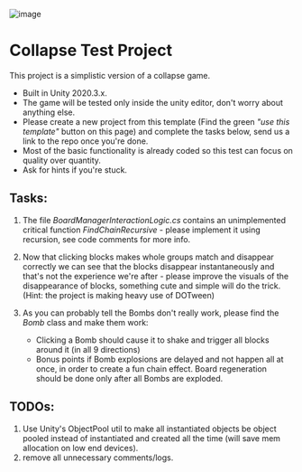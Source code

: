 ![image](https://user-images.githubusercontent.com/1713032/170317085-4d209b94-6d7b-44d9-b643-1d0c8c45c1b5.png)

# Collapse Test Project

This project is a simplistic version of a collapse game.

- Built in Unity 2020.3.x.
- The game will be tested only inside the unity editor, don't worry about anything else.
- Please create a new project from this template (Find the green _"use this template"_ button on this page) and complete the tasks below, send us a link to the repo once you're done.
- Most of the basic functionality is already coded so this test can focus on quality over quantity.
- Ask for hints if you're stuck.

## Tasks:

1. The file _BoardManagerInteractionLogic.cs_ contains an unimplemented critical function _FindChainRecursive_ - please implement it using recursion, see code comments for more info.

2. Now that clicking blocks makes whole groups match and disappear correctly we can see that the blocks disappear instantaneously and that's not the experience we're after - please improve the visuals of the disappearance of blocks, something cute and simple will do the trick. (Hint: the project is making heavy use of DOTween)

3. As you can probably tell the Bombs don't really work, please find the _Bomb_ class and make them work:
   - Clicking a Bomb should cause it to shake and trigger all blocks around it (in all 9 directions)
   - Bonus points if Bomb explosions are delayed and not happen all at once, in order to create a fun chain effect. Board regeneration should be done only after all Bombs are exploded.

## TODOs:

1. Use Unity's ObjectPool util to make all instantiated objects be object pooled instead of instantiated and created all the time (will save mem allocation on low end devices).
2. remove all unnecessary comments/logs.
